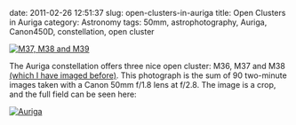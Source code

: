 date: 2011-02-26 12:51:37
slug: open-clusters-in-auriga
title: Open Clusters in Auriga
category: Astronomy
tags: 50mm, astrophotography, Auriga, Canon450D, constellation, open cluster

[![][1]][1]

The Auriga constellation offers three nice open cluster: M36, M37 and M38
[(which I have imaged before)](/447/).  This photograph is the sum of 90
two-minute images taken with a Canon 50mm f/1.8 lens at f/2.8. The image is a
crop, and the full field can be seen here:

[![][2]][2]

[1]: |filename|/images/2011_m37_m38_m39.jpg "M37, M38 and M39"
[2]: |filename|/images/2011_auriga.jpg "Auriga"
